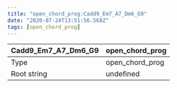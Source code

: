```yaml
---
title: "open_chord_prog:Cadd9_Em7_A7_Dm6_G9"
date: "2020-07-24T13:51:56.568Z"
tags: [open_chord_prog]
---
```


|Cadd9_Em7_A7_Dm6_G9|open_chord_prog|
|---|---|
|Type|open_chord_prog|
|Root string|undefined|

